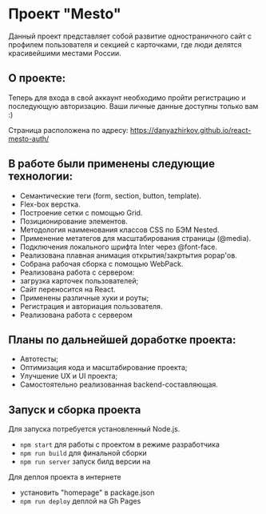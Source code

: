 # Проект "Mesto"

Данный проект представляет собой развитие одностраничного сайт с профилем пользователя и секцией с карточками, где люди делятся красивейшими местами России.

## О проекте:

Теперь для входа в свой аккаунт необходимо пройти регистрацию и последующую авторизацию. Ваши личные данные доступны только вам :)

Страница расположена по адресу: https://danyazhirkov.github.io/react-mesto-auth/

## В работе были применены следующие технологии:

* Семантические теги (form, section, button, template).
* Flex-box верстка.
* Построение сетки с помощью Grid.
* Позиционирование элементов.
* Методология наименования классов CSS по БЭМ Nested.
* Применение метатегов для масштабирования страницы (@media).
* Подключения локального шрифта Inter через @font-face.
* Реализована плавная анимация открытия/закртытия popap'ов.
* Собрана рабочая сборка с помощью WebPack.
* Реализована работа с сервером:
* загрузка карточек пользователей;
* Сайт переносится на React.
* Применены различные хуки и роуты;
* Регистрация и авториация пользователя.
* Реализована работа с сервером

## Планы по дальнейшей доработке проекта:

* Автотесты;
* Оптимизация кода и масштабирование проекта;
* Улучшение UX и UI проекта;
* Самостоятельно реализованная backend-составляющая.

## Запуск и сборка проекта

Для запуска потребуется установленный Node.js. 
- `npm start` для работы с проектом в режиме разработчика
- `npm run build` для финальной сборки
- `npm run server` запуск билд версии на

Для деплоя проекта в интернете
- установить "homepage" в package.json
- `npm run deploy` деплой на Gh Pages